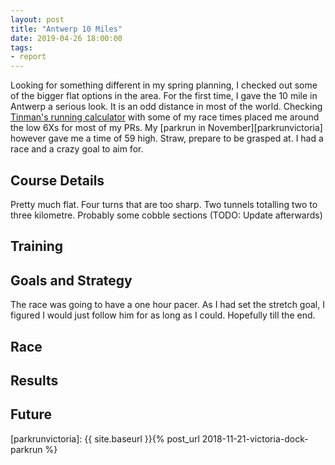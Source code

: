 ```yaml
---
layout: post
title: "Antwerp 10 Miles"
date: 2019-04-26 18:00:00
tags:
- report
---
```


Looking for something different in my spring planning, I checked out some of
the bigger flat options in the area.  For the first time, I gave the 10 mile in
Antwerp a serious look. It is an odd distance in most of the world.  Checking
[Tinman's running calculator][tinman] with some of my race times placed me
around the low 6Xs for most of my PRs.  My [parkrun in
November][parkrunvictoria] however gave me a time of 59 high. Straw, prepare to
be grasped at. I had a race and a crazy goal to aim for.

## Course Details

Pretty much flat. Four turns that are too sharp. Two tunnels totalling two to
three kilometre. Probably some cobble sections (TODO: Update afterwards)

## Training


## Goals and Strategy

The race was going to have a one hour pacer. As I had set the stretch goal, I
figured I would just follow him for as long as I could. Hopefully till the end.

## Race

## Results

## Future

[tinman]: http://www.runfastcoach.com/calc2/index.php
[strava]: https://www.strava.com/activities/2251923861
[results]: https://natuurlopenvanlier.be/Uitslagen/16e_4_Powerplus_Natuurlopen_Van_Lier_30-03-2019.pdf
[parkrunvictoria]: {{ site.baseurl }}{% post_url 2018-11-21-victoria-dock-parkrun %}
